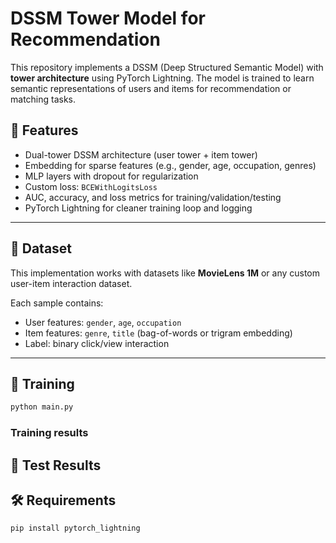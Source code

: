 # DSSM Tower Model for Recommendation

This repository implements a DSSM (Deep Structured Semantic Model) with **tower architecture** using PyTorch Lightning. The model is trained to learn semantic representations of users and items for recommendation or matching tasks.

## 📌 Features

- Dual-tower DSSM architecture (user tower + item tower)
- Embedding for sparse features (e.g., gender, age, occupation, genres)
- MLP layers with dropout for regularization
- Custom loss: `BCEWithLogitsLoss`
- AUC, accuracy, and loss metrics for training/validation/testing
- PyTorch Lightning for cleaner training loop and logging

---

## 📁 Dataset

This implementation works with datasets like **MovieLens 1M** or any custom user-item interaction dataset.

Each sample contains:
- User features: `gender`, `age`, `occupation`
- Item features: `genre`, `title` (bag-of-words or trigram embedding)
- Label: binary click/view interaction

---

## 🚀 Training

```bash
python main.py
```

### Training results


## 🧪 Test Results

## 🛠️ Requirements

```bash
pip install pytorch_lightning
```